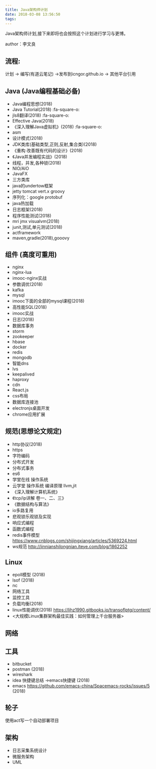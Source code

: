```yaml
---
title: Java架构师计划
date: 2018-03-08 13:56:50
tags:
---
```


Java架构师计划,接下来即将也会按照这个计划进行学习与更博。

author：李文良
<!-- more -->

## 流程:
计划 -> 编写(有道云笔记) ->发布到icngor.github.io -> 其他平台引用


## Java (Java编程基础必备)
- Java编程思想(2018)
- Java Tutorial(2018) :fa-square-o: 
- jls8翻译(2018) :fa-square-o: 
- Effective Java(2018)
- 《深入理解Java虚拟机》(2018) :fa-square-o: 
- asm
- 设计模式(2018)
- JDK类库(基础类型,正则,反射,集合类)(2018)
- 《重构 改善既有代码的设计》(2018)
- 《Java并发编程实战》(2018)
- 线程，并发,各种锁(2018)
- NIO/AIO
- JavaFX
- 三方类库
- java的undertow框架
- jetty tomcat vert.x groovy
- 序列化：google protobuf
- java热加载
- 日志框架(2018)
- 程序性能测试(2018)
- mri jmx visualvm(2018)
- junit,测试,单元测试(2018)
- actframework
- maven,gradle(2018),gooovy

## 组件 (高度可重用)
- nginx 
 - nginx-lua
 - imooc-nginx实战 
 - 参数调优(2018)
- kafka
- mysql
 - imooc下面的全部的mysql课程(2018)
 - 高性能SQL(2018)
 - imooc实战
 - 日志(2018)
 - 数据库事务
- storm
- zookeeper
- hbase
- docker
- redis
- mongodb
- 智能dns
- lvs
- keepalived
- haproxy
- cdn
- React.js
- css布局
- 数据库连接池
- electronjs桌面开发
- chrome应用扩展


## 规范(思想论文规定)
- http协议(2018)
- https
- 字符编码
- 分布式开发
- 分布式事务
- es6
- 学堂在线 操作系统
- 云学堂 操作系统 编译原理 llvm,jit
- 《深入理解计算机系统》
- 《tcp/ip详解 卷一、二、三》
- 《数据结构与算法》
- io多路复用
- 悲观锁乐观锁及实现 
- 响应式编程
- 函数式编程
- redis事件模型 https://www.cnblogs.com/shijingxiang/articles/5369224.html
- ws规范 http://jinnianshilongnian.iteye.com/blog/1862252



## Linux
- epoll模型 (2018)
- lsof (2018)
- nc
- 网络工具
- 监控工具
- 负载均衡(2018)
- linux性能调优(2018) https://lihz1990.gitbooks.io/transoflptg/content/
- <大规模Linux集群架构最佳实践：如何管理上千台服务器>

## 网络

## 工具
- bitbucket
- postman (2018)
- wireshark
- idea 快捷键总结 ->emacs快捷键 (2018)
- emacs https://github.com/emacs-china/Spacemacs-rocks/issues/5 (2018)

## 轮子
使用act写一个自动部署项目

## 架构
- 日志采集系统设计
- 微服务架构
- UML